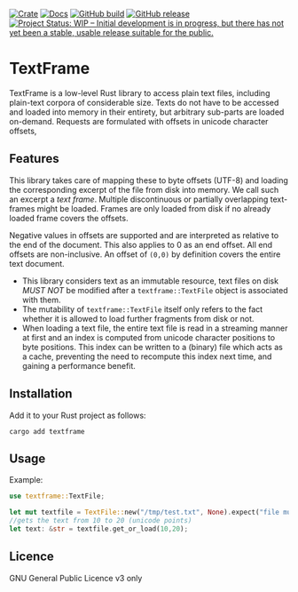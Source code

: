 [![Crate](https://img.shields.io/crates/v/textframe.svg)](https://crates.io/crates/textframe)
[![Docs](https://docs.rs/textframe/badge.svg)](https://docs.rs/textframe/)
[![GitHub build](https://github.com/proycon/textframe/actions/workflows/textframe.yml/badge.svg?branch=master)](https://github.com/proycon/textframe/actions/)
[![GitHub release](https://img.shields.io/github/release/proycon/textframe.svg)](https://GitHub.com/proycon/textframe/releases/)
[![Project Status: WIP – Initial development is in progress, but there has not yet been a stable, usable release suitable for the public.](https://www.repostatus.org/badges/latest/wip.svg)](https://www.repostatus.org/#wip)

# TextFrame

TextFrame is a low-level Rust library to access plain text files, including plain-text corpora of considerable size.
Texts do not have to be accessed and loaded into memory in their entirety, but arbitrary sub-parts are loaded on-demand.
Requests are formulated with offsets in unicode character offsets, 

## Features

This library takes care of mapping these to byte offsets (UTF-8) and loading the corresponding excerpt of the file from disk into memory. We call such an excerpt a *text frame*. Multiple discontinuous or partially overlapping text-frames might be loaded. Frames are only loaded from disk if no already loaded frame covers the offsets.

Negative values in offsets are supported and are interpreted as relative to the end of the document. This also applies to 0 as an end offset. All end offsets are non-inclusive. An offset of `(0,0)` by definition covers the entire text document.

* This library considers text as an immutable resource, text files on disk *MUST NOT* be modified after a `textframe::TextFile` object is associated with them.
* The mutability of `textframe::TextFile` itself only refers to the fact whether it is allowed to load further fragments from disk or not.
* When loading a text file, the entire text file is read in a streaming manner at first and an index is computed from unicode character positions to byte positions. This index can be written to a (binary) file which acts as a cache, preventing the need to recompute this index next time, and gaining a performance benefit.

## Installation

Add it to your Rust project as follows:

``cargo add textframe``

## Usage

Example:

```rust
use textframe::TextFile;

let mut textfile = TextFile::new("/tmp/test.txt", None).expect("file must load");
//gets the text from 10 to 20 (unicode points)
let text: &str = textfile.get_or_load(10,20);
```

## Licence

GNU General Public Licence v3 only
